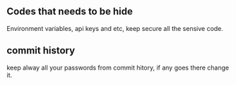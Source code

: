 ## Codes that needs to be hide

Environment variables, api keys and etc, keep secure all the sensive code.

## commit history
keep alway all your passwords from commit hitory, if any goes there change it.